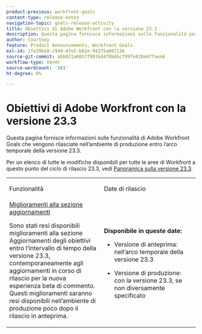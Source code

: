 ```yaml
---
product-previous: workfront-goals
content-type: release-notes
navigation-topic: goals-release-activity
title: Obiettivi di Adobe Workfront con la versione 23.3
description: Questa pagina fornisce informazioni sulle funzionalità per gli obiettivi di Adobe Workfront nella nuova esperienza Adobe Workfront che viene rilasciata nell’ambiente di produzione con la versione 23.3.
author: Courtney
feature: Product Announcements, Workfront Goals
exl-id: 1fa39be8-c949-4fe5-b62e-94375a80713b
source-git-commit: abb021a6857f8016d4f8b6bcf99fe818e47faea6
workflow-type: tm+mt
source-wordcount: '161'
ht-degree: 0%

---
```


# Obiettivi di Adobe Workfront con la versione 23.3

Questa pagina fornisce informazioni sulle funzionalità di Adobe Workfront Goals che vengono rilasciate nell’ambiente di produzione entro l’arco temporale della versione 23.3.

Per un elenco di tutte le modifiche disponibili per tutte le aree di Workfront a questo punto del ciclo di rilascio 23.3, vedi [Panoramica sulla versione 23.3](/help/quicksilver/product-announcements/product-releases/23.3-release-activity/23-3-release-overview.md).

<table>
            <col style="width: 50%;" />
            <col style="width: 50%;" />
            <tbody>
                <tr>
                    <td>
                        <p><span class="bold">Funzionalità</span>
                        </p>
                    </td>
                    <td>
                        <p><span class="bold">Date di rilascio</span>
                        </p>
                    </td>
                </tr>
                <tr>
                    <td>
                        <a href="/help/quicksilver/product-announcements/product-releases/goals-release-activity/goals-23-3-release/goals-23-3-may-5.md">Miglioramenti alla sezione aggiornamenti</a></p>
                        <p>Sono stati resi disponibili miglioramenti alla sezione Aggiornamenti degli obiettivi entro l’intervallo di tempo della versione 23.3, contemporaneamente agli aggiornamenti in corso di rilascio per la nuova esperienza beta di commento. Questi miglioramenti saranno resi disponibili nell’ambiente di produzione poco dopo il rilascio in anteprima.</p>
                    </td>
                    <td><p><b>Disponibile in queste date:</b></p>
                     <p>
                        </p>
                        <ul>
                            <li>
                                <p>Versione di anteprima: nell’arco temporale della versione 23.3<br /></p>
                            </li>
                            <li>
                                <p><span class="preview">Versione di produzione: con la versione 23.3, se non diversamente specificato</span></p>
                            </li>
                        </ul>
                    </td>
                </tr>
            </tbody>
        </table>
